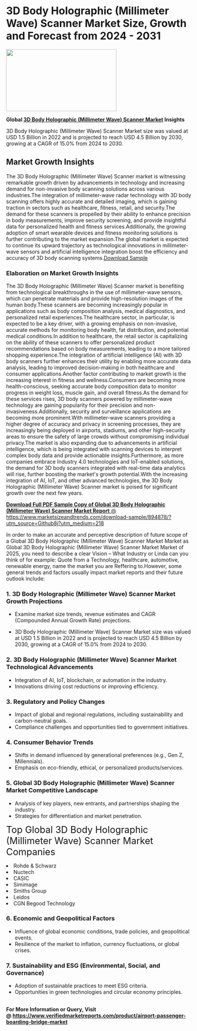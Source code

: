 <H1>3D Body Holographic (Millimeter Wave) Scanner Market Size, Growth and Forecast from 2024 - 2031</H1><img class="aligncenter size-medium wp-image-584254" src="https://thirdeyenews.in/wp-content/uploads/2024/09/Global-Market-Research-300x168.jpeg" alt="" width="300" height="168" /><p><strong>Global&nbsp;<a href="https://www.marketsizeandtrends.com/download-sample/894878/?utm_source=Github8j?utm_medium=218">3D Body Holographic (Millimeter Wave) Scanner Market</a> Insights</strong></p><p>3D Body Holographic (Millimeter Wave) Scanner Market size was valued at USD 1.5 Billion in 2022 and is projected to reach USD 4.5 Billion by 2030, growing at a CAGR of 15.0% from 2024 to 2030.</p><p><h2>Market Growth Insights</h2> The 3D Body Holographic (Millimeter Wave) Scanner market is witnessing remarkable growth driven by advancements in technology and increasing demand for non-invasive body scanning solutions across various industries.The integration of millimeter-wave radar technology with 3D body scanning offers highly accurate and detailed imaging, which is gaining traction in sectors such as healthcare, fitness, retail, and security.The demand for these scanners is propelled by their ability to enhance precision in body measurements, improve security screening, and provide insightful data for personalized health and fitness services.Additionally, the growing adoption of smart wearable devices and fitness monitoring solutions is further contributing to the market expansion.The global market is expected to continue its upward trajectory as technological innovations in millimeter-wave sensors and artificial intelligence integration boost the efficiency and accuracy of 3D body scanning systems.<a href="download_sample_link_here">Download Sample</a> <h3>Elaboration on Market Growth Insights</h3> The 3D Body Holographic (Millimeter Wave) Scanner market is benefiting from technological breakthroughs in the use of millimeter-wave sensors, which can penetrate materials and provide high-resolution images of the human body.These scanners are becoming increasingly popular in applications such as body composition analysis, medical diagnostics, and personalized retail experiences.The healthcare sector, in particular, is expected to be a key driver, with a growing emphasis on non-invasive, accurate methods for monitoring body health, fat distribution, and potential medical conditions.In addition to healthcare, the retail sector is capitalizing on the ability of these scanners to offer personalized product recommendations based on body measurements, leading to a more tailored shopping experience.The integration of artificial intelligence (AI) with 3D body scanners further enhances their utility by enabling more accurate data analysis, leading to improved decision-making in both healthcare and consumer applications.Another factor contributing to market growth is the increasing interest in fitness and wellness.Consumers are becoming more health-conscious, seeking accurate body composition data to monitor progress in weight loss, muscle gain, and overall fitness.As the demand for these services rises, 3D body scanners powered by millimeter-wave technology are gaining popularity for their precision and non-invasiveness.Additionally, security and surveillance applications are becoming more prominent.With millimeter-wave scanners providing a higher degree of accuracy and privacy in screening processes, they are increasingly being deployed in airports, stadiums, and other high-security areas to ensure the safety of large crowds without compromising individual privacy.The market is also expanding due to advancements in artificial intelligence, which is being integrated with scanning devices to interpret complex body data and provide actionable insights.Furthermore, as more companies embrace Industry 4.0 technologies and IoT-enabled solutions, the demand for 3D body scanners integrated with real-time data analytics will rise, further boosting the market's growth potential.With the increasing integration of AI, IoT, and other advanced technologies, the 3D Body Holographic (Millimeter Wave) Scanner market is poised for significant growth over the next few years.<a href="get_more_link_here"></p><p><span class=""><strong>Download Full PDF Sample Copy of Global 3D Body Holographic (Millimeter Wave) Scanner Market Report</strong> @ <a href="https://www.marketsizeandtrends.com/download-sample/894878/?utm_source=Github8j?utm_medium=218" target="_blank">https://www.marketsizeandtrends.com/download-sample/894878/?utm_source=Github8j?utm_medium=218</a></span></p><p>In order to make an accurate and perceptive description of future scope of a Global&nbsp;3D Body Holographic (Millimeter Wave) Scanner Market Market as Global&nbsp;3D Body Holographic (Millimeter Wave) Scanner Market Market of 2025, you need to describe a clear Vision &ndash; What Industry or Linda can you think of for example: Quote from a Technology, healthcare, automotive, renewable energy, name the market you are Reffering to.However, some general trends and factors usually impact market reports and their future outlook include:</p><h3>1.&nbsp;<strong>3D Body Holographic (Millimeter Wave) Scanner Market Growth Projections</strong></h3><ul><li>Examine market size trends, revenue estimates and CAGR (Compounded Annual Growth Rate) projections.</li><li><p>3D Body Holographic (Millimeter Wave) Scanner Market size was valued at USD 1.5 Billion in 2022 and is projected to reach USD 4.5 Billion by 2030, growing at a CAGR of 15.0% from 2024 to 2030.</p></li></ul><h3>2.&nbsp;<strong>3D Body Holographic (Millimeter Wave) Scanner Market Technological Advancements</strong></h3><ul><li>Integration of AI, IoT, blockchain, or automation in the industry.</li><li>Innovations driving cost reductions or improving efficiency.</li></ul><h3>3.&nbsp;<strong>Regulatory and Policy Changes</strong></h3><ul><li>Impact of global and regional regulations, including sustainability and carbon-neutral goals.</li><li>Compliance challenges and opportunities tied to government initiatives.</li></ul><h3>4.&nbsp;<strong>Consumer Behavior Trends</strong></h3><ul><li>Shifts in demand influenced by generational preferences (e.g., Gen Z, Millennials).</li><li>Emphasis on eco-friendly, ethical, or personalized products/services.</li></ul><h3>5.&nbsp;<strong>Global 3D Body Holographic (Millimeter Wave) Scanner Market Competitive Landscape</strong></h3><ul><li>Analysis of key players, new entrants, and partnerships shaping the industry.</li><li>Strategies for differentiation and market penetration.</li></ul><p data-pm-slice="1 1 []"><span style="color: inherit; font-family: inherit; font-size: 25px;">Top Global 3D Body Holographic (Millimeter Wave) Scanner Market Companies</span></p><div class="" data-test-id=""><p><li>Rohde & Schwarz</li><li> Nuctech</li><li> CASIC</li><li> Simimage</li><li> Smiths Group</li><li> Leidos</li><li> CGN Begood Technology</li></p></div><h3>6.&nbsp;<strong>Economic and Geopolitical Factors</strong></h3><ul><li>Influence of global economic conditions, trade policies, and geopolitical events.</li><li>Resilience of the market to inflation, currency fluctuations, or global crises.</li></ul><h3>7.&nbsp;<strong>Sustainability and ESG (Environmental, Social, and Governance)</strong></h3><ul><li>Adoption of sustainable practices to meet ESG criteria.</li><li>Opportunities in green technologies and circular economy principles.</li></ul><h2><strong style="font-size: 14px;">For More Information or Query, Visit @&nbsp;</strong><a style="background-color: #ffffff; font-size: 14px;" href="https://www.marketsizeandtrends.com/report/3d-body-holographic-millimeter-wave-scanner-market/" target="_blank">https://www.verifiedmarketreports.com/product/airport-passenger-boarding-bridge-market</a></h2>